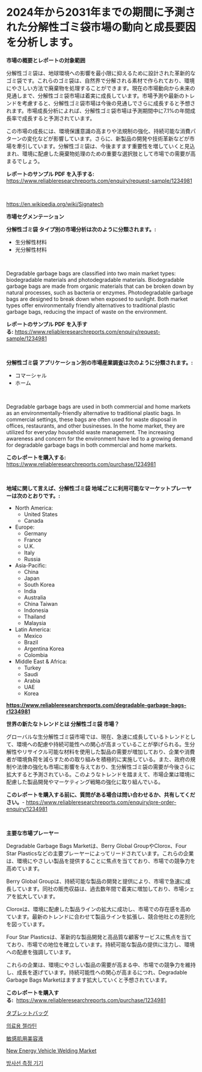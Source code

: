 <p><h1>2024年から2031年までの期間に予測された分解性ゴミ袋市場の動向と成長要因を分析します。</h1></p><p><strong>市場の概要とレポートの対象範囲</strong></p>
<p><p>分解性ゴミ袋は、地球環境への影響を最小限に抑えるために設計された革新的なゴミ袋です。これらのゴミ袋は、自然界で分解される素材で作られており、環境にやさしい方法で廃棄物を処理することができます。現在の市場動向から未来の見通しまで、分解性ゴミ袋市場は着実に成長しています。市場予測や最新のトレンドを考慮すると、分解性ゴミ袋市場は今後の見通しでさらに成長すると予想されます。市場成長分析によれば、分解性ゴミ袋市場は予測期間中に7.1%の年間成長率で成長すると予測されています。</p><p>この市場の成長には、環境保護意識の高まりや法規制の強化、持続可能な消費パターンの変化などが影響しています。さらに、新製品の開発や技術革新などが市場を牽引しています。分解性ゴミ袋は、今後ますます重要性を増していくと見込まれ、環境に配慮した廃棄物処理のための重要な選択肢として市場での需要が高まるでしょう。</p></p>
<p><strong>レポートのサンプル PDF を入手する:</strong> <a href="https://www.reliableresearchreports.com/enquiry/request-sample/1234981">https://www.reliableresearchreports.com/enquiry/request-sample/1234981</a></p>
<p>&nbsp;</p>
<p><a href="https://en.wikipedia.org/wiki/Signatech">https://en.wikipedia.org/wiki/Signatech</a></p>
<p><strong>市場セグメンテーション</strong></p>
<p><strong>分解性ゴミ袋 タイプ別の市場分析は次のように分類されます。:</strong></p>
<p><ul><li>生分解性材料</li><li>光分解性材料</li></ul></p>
<p>&nbsp;</p>
<p><p>Degradable garbage bags are classified into two main market types: biodegradable materials and photodegradable materials. Biodegradable garbage bags are made from organic materials that can be broken down by natural processes, such as bacteria or enzymes. Photodegradable garbage bags are designed to break down when exposed to sunlight. Both market types offer environmentally friendly alternatives to traditional plastic garbage bags, reducing the impact of waste on the environment.</p></p>
<p><strong>レポートのサンプル PDF を入手する:</strong>&nbsp;<a href="https://www.reliableresearchreports.com/enquiry/request-sample/1234981">https://www.reliableresearchreports.com/enquiry/request-sample/1234981</a></p>
<p>&nbsp;</p>
<p><strong> 分解性ゴミ袋 アプリケーション別の市場産業調査は次のように分類されます。:</strong></p>
<p><ul><li>コマーシャル</li><li>ホーム</li></ul></p>
<p>&nbsp;</p>
<p><p>Degradable garbage bags are used in both commercial and home markets as an environmentally-friendly alternative to traditional plastic bags. In commercial settings, these bags are often used for waste disposal in offices, restaurants, and other businesses. In the home market, they are utilized for everyday household waste management. The increasing awareness and concern for the environment have led to a growing demand for degradable garbage bags in both commercial and home markets.</p></p>
<p><strong>このレポートを購入する:</strong>&nbsp; <a href="https://www.reliableresearchreports.com/purchase/1234981">https://www.reliableresearchreports.com/purchase/1234981</a></p>
<p>&nbsp;</p>
<p><strong>地域に関して言えば、分解性ゴミ袋 地域ごとに利用可能なマーケットプレーヤーは次のとおりです。:</strong></p>
<p><ul>
    <li>
        North America:
        <ul>
            <li>United States</li>
            <li>Canada</li>
        </ul>
    </li>
    <li>
        Europe:
        <ul>
            <li>Germany</li>
            <li>France</li>
            <li>U.K.</li>
            <li>Italy</li>
            <li>Russia</li>
        </ul>
    </li>
    <li>
        Asia-Pacific:
        <ul>
            <li>China</li>
            <li>Japan</li>
            <li>South Korea</li>
            <li>India</li>
            <li>Australia</li>
            <li>China Taiwan</li>
            <li>Indonesia</li>
            <li>Thailand</li>
            <li>Malaysia</li>
        </ul>
    </li>
    <li>
        Latin America:
        <ul>
            <li>Mexico</li>
            <li>Brazil</li>
            <li>Argentina Korea</li>
            <li>Colombia</li>
        </ul>
    </li>
    <li>
        Middle East & Africa:
        <ul>
            <li>Turkey</li>
            <li>Saudi</li>
            <li>Arabia</li>
            <li>UAE</li>
            <li>Korea</li>
        </ul>
    </li>
    </ul></p>
<p><strong><a href="https://www.reliableresearchreports.com/degradable-garbage-bags-r1234981">https://www.reliableresearchreports.com/degradable-garbage-bags-r1234981</a></strong>&nbsp;</p>
<p><strong>世界の新たなトレンドとは 分解性ゴミ袋 市場？</strong></p>
<p><p>グローバルな生分解性ゴミ袋市場では、現在、急速に成長しているトレンドとして、環境への配慮や持続可能性への関心が高まっていることが挙げられる。生分解性やリサイクル可能な材料を使用した製品の需要が増加しており、企業や消費者が環境負荷を減らすための取り組みを積極的に実施している。また、政府の規制や法律の強化も市場に影響を与えており、生分解性ゴミ袋の需要が今後さらに拡大すると予測されている。このようなトレンドを踏まえて、市場企業は環境に配慮した製品開発やマーケティング戦略の強化に取り組んでいる。</p></p>
<p><strong>このレポートを購入する前に、質問がある場合は問い合わせるか、共有してください。</strong>- <a href="https://www.reliableresearchreports.com/enquiry/pre-order-enquiry/1234981">https://www.reliableresearchreports.com/enquiry/pre-order-enquiry/1234981</a></p>
<p>&nbsp;</p>
<p><strong>主要な市場プレーヤー</strong></p>
<p><p>Degradable Garbage Bags Marketは、Berry Global GroupやClorox、Four Star Plasticsなどの主要プレーヤーによってリードされています。これらの企業は、環境にやさしい製品を提供することに焦点を当てており、市場での競争力を高めています。</p><p>Berry Global Groupは、持続可能な製品の開発と提供により、市場で急速に成長しています。同社の販売収益は、過去数年間で着実に増加しており、市場シェアを拡大しています。</p><p>Cloroxは、環境に配慮した製品ラインの拡大に成功し、市場での存在感を高めています。最新のトレンドに合わせて製品ラインを拡張し、競合他社との差別化を図っています。</p><p>Four Star Plasticsは、革新的な製品開発と高品質な顧客サービスに焦点を当てており、市場での地位を確立しています。持続可能な製品の提供に注力し、環境への配慮を強調しています。</p><p>これらの企業は、環境にやさしい製品の需要が高まる中、市場での競争力を維持し、成長を遂げています。持続可能性への関心が高まるにつれ、Degradable Garbage Bags Marketはますます拡大していくと予想されています。</p></p>
<p><strong>このレポートを購入する:</strong>&nbsp;&nbsp;<a href="https://www.reliableresearchreports.com/purchase/1234981">https://www.reliableresearchreports.com/purchase/1234981</a></p>
<p><p><a href="https://github.com/RandallRunte2023/Market-Research-Report-List-2/blob/main/963733911868.md">タブレットバッグ</a></p><p><a href="https://github.com/LuckeyCorbin/Market-Research-Report-List-1/blob/main/593472317674.md">의료용 젤라틴</a></p><p><a href="https://github.com/TerrellConn/Market-Research-Report-List-2/blob/main/531218611867.md">敏感肌用美容液</a></p><p><a href="https://github.com/sydneyHley85/Market-Research-Report-List-1/blob/main/new-energy-vehicle-welding-market.md">New Energy Vehicle Welding Market</a></p><p><a href="https://github.com/shampaakter36/Market-Research-Report-List-1/blob/main/146365617673.md">방사선 측정 기기</a></p></p>